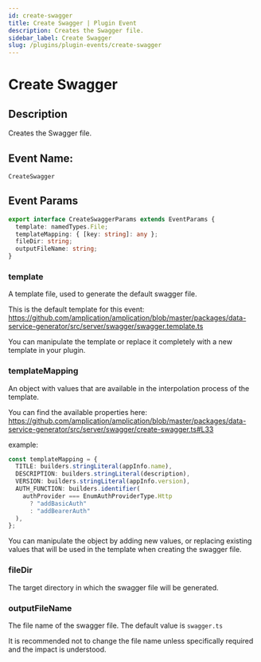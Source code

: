 ```yaml
---
id: create-swagger
title: Create Swagger | Plugin Event
description: Creates the Swagger file.
sidebar_label: Create Swagger
slug: /plugins/plugin-events/create-swagger
---
```


# Create Swagger

## Description

Creates the Swagger file.

## Event Name:

`CreateSwagger`

## Event Params

```ts
export interface CreateSwaggerParams extends EventParams {
  template: namedTypes.File;
  templateMapping: { [key: string]: any };
  fileDir: string;
  outputFileName: string;
}
```

### template

A template file, used to generate the default swagger file.

This is the default template for this event: https://github.com/amplication/amplication/blob/master/packages/data-service-generator/src/server/swagger/swagger.template.ts

You can manipulate the template or replace it completely with a new template in your plugin.

### templateMapping

An object with values that are available in the interpolation process of the template.

You can find the available properties here: https://github.com/amplication/amplication/blob/master/packages/data-service-generator/src/server/swagger/create-swagger.ts#L33

example:

```ts
const templateMapping = {
  TITLE: builders.stringLiteral(appInfo.name),
  DESCRIPTION: builders.stringLiteral(description),
  VERSION: builders.stringLiteral(appInfo.version),
  AUTH_FUNCTION: builders.identifier(
    authProvider === EnumAuthProviderType.Http
      ? "addBasicAuth"
      : "addBearerAuth"
  ),
};
```

You can manipulate the object by adding new values, or replacing existing values that will be used in the template when creating the swagger file.

### fileDir

The target directory in which the swagger file will be generated.

### outputFileName

The file name of the swagger file. The default value is `swagger.ts`

It is recommended not to change the file name unless specifically required and the impact is understood.
